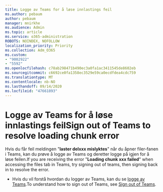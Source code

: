 ```yaml
---
title: Logge av Teams for å løse innlastings feil
ms.author: pebaum
author: pebaum
manager: mnirkhe
ms.audience: Admin
ms.topic: article
ms.service: o365-administration
ROBOTS: NOINDEX, NOFOLLOW
localization_priority: Priority
ms.collection: Adm_O365
ms.custom:
- "9002922"
- "5592"
ms.openlocfilehash: c78ab298471b490ec3a0fa1ac3411545de8602eb
ms.sourcegitcommit: c6692ce0fa1358ec3529e59ca0ecdfdea4cdc759
ms.translationtype: MT
ms.contentlocale: nb-NO
ms.lasthandoff: 09/14/2020
ms.locfileid: "47661893"
---
```

# <a name="sign-out-of-teams-to-resolve-loading-chunk-error"></a><span data-ttu-id="b7802-102">Logge av Teams for å løse innlastings feil</span><span class="sxs-lookup"><span data-stu-id="b7802-102">Sign out of Teams to resolve loading chunk error</span></span>

<span data-ttu-id="b7802-103">Hvis du får feil meldingen "**laster delxxx mislyktes**" når du åpner filer-fanen i Teams, kan du prøve å logge av Teams og deretter logge på igjen for å løse feilen.</span><span class="sxs-lookup"><span data-stu-id="b7802-103">If you are receiving the error "**Loading chunk xxx failed**"  when accessing the files tab in Teams, try signing out of teams, then signing back in to resolve the error.</span></span>

- <span data-ttu-id="b7802-104">Hvis du vil forstå hvordan du logger av Teams, kan du se [logge av Teams](https://support.microsoft.com/en-ie/office/sign-out-of-teams-a6d76e69-e1dd-4bc4-8e5f-04ba48384487).</span><span class="sxs-lookup"><span data-stu-id="b7802-104">To understand how to sign out of Teams, see [Sign out of Teams](https://support.microsoft.com/en-ie/office/sign-out-of-teams-a6d76e69-e1dd-4bc4-8e5f-04ba48384487).</span></span>
